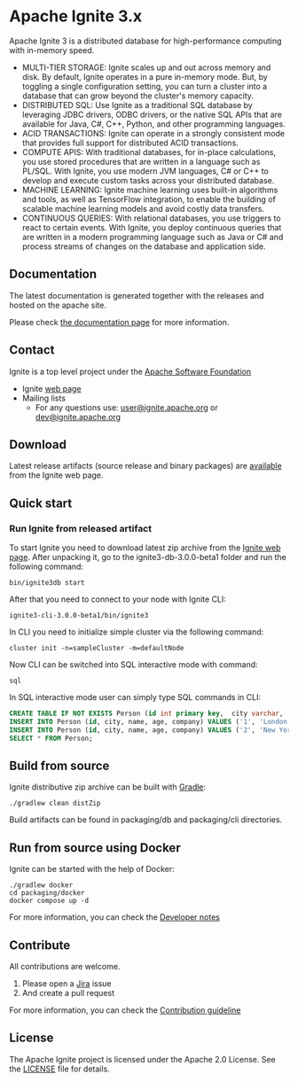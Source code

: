 Apache Ignite 3.x
===

Apache Ignite 3 is a distributed database for high-performance computing with in-memory speed.

* MULTI-TIER STORAGE: Ignite scales up and out across memory and disk. By default, Ignite operates in a pure in-memory mode. But, by toggling a single configuration setting, you can turn a cluster into a database that can grow beyond the cluster's memory capacity.
* DISTRIBUTED SQL: Use Ignite as a traditional SQL database by leveraging JDBC drivers, ODBC drivers, or the native SQL APIs that are available for Java, C#, C++, Python, and other programming languages.
* ACID TRANSACTIONS: Ignite can operate in a strongly consistent mode that provides full support for distributed ACID transactions.
* COMPUTE APIS: With traditional databases, for in-place calculations, you use stored procedures that are written in a language such as PL/SQL. With Ignite, you use modern JVM languages, C# or C++ to develop and execute custom tasks across your distributed database.
* MACHINE LEARNING: Ignite machine learning uses built-in algorithms and tools, as well as TensorFlow integration, to enable the building of scalable machine learning models and avoid costly data transfers.
* CONTINUOUS QUERIES: With relational databases, you use triggers to react to certain events. With Ignite, you deploy continuous queries that are written in a modern programming language such as Java or C# and process streams of changes on the database and application side.

## Documentation

The latest documentation is generated together with the releases and hosted on the apache site.

Please check [the documentation page](https://ignite.apache.org/docs/3.0.0-beta/) for more information.

## Contact

Ignite is a top level project under the [Apache Software Foundation](https://apache.org)

* Ignite [web page](https://ignite.apache.org)
* Mailing lists
    * For any questions use: [user@ignite.apache.org](https://lists.apache.org/list.html?user@ignite.apache.org) or [dev@ignite.apache.org](https://lists.apache.org/list.html?dev@ignite.apache.org)

## Download

Latest release artifacts (source release and binary packages) are [available](https://ignite.apache.org/download.cgi) from the Ignite web page.

## Quick start

### Run Ignite from released artifact

To start Ignite you need to download latest zip archive from the [Ignite web page](https://ignite.apache.org/download.cgi).
After unpacking it, go to the ignite3-db-3.0.0-beta1 folder and run the following command:

```
bin/ignite3db start
```

After that you need to connect to your node with Ignite CLI:

```
ignite3-cli-3.0.0-beta1/bin/ignite3
```

In CLI you need to initialize simple cluster via the following command:

```
cluster init -n=sampleCluster -m=defaultNode
```

Now CLI can be switched into SQL interactive mode with command:

```
sql
```

In SQL interactive mode user can simply type SQL commands in CLI:

```sql
CREATE TABLE IF NOT EXISTS Person (id int primary key,  city varchar,  name varchar,  age int,  company varchar);
INSERT INTO Person (id, city, name, age, company) VALUES ('1', 'London', 'John Doe', '42', 'Apache');
INSERT INTO Person (id, city, name, age, company) VALUES ('2', 'New York', 'Jane Doe', '36', 'Apache');
SELECT * FROM Person;
```

## Build from source

Ignite distributive zip archive can be built with [Gradle](https://gradle.org/):

```
./gradlew clean distZip
```

Build artifacts can be found in packaging/db and packaging/cli directories.

## Run from source using Docker

Ignite can be started with the help of Docker:

```
./gradlew docker
cd packaging/docker
docker compose up -d
```

For more information, you can check the [Developer notes](./DEVNOTES.md)

## Contribute

All contributions are welcome.

1. Please open a [Jira](https://issues.apache.org/jira/projects/IGNITE/issues) issue
2. And create a pull request

For more information, you can check the [Contribution guideline](./CONTRIBUTING.md)

## License

The Apache Ignite project is licensed under the Apache 2.0 License. See the [LICENSE](./LICENSE.txt) file for details.
